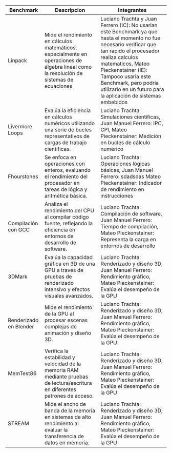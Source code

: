 | Benchmark           | Descripcion           | Integrantes                                                                 |
|---------------------|----------------|-----------------------------------------------------------------------------|
| Linpack             | Mide el rendimiento en cálculos matemáticos, especialmente en operaciones de álgebra lineal como la resolución de sistemas de ecuaciones      | Luciano Trachta y Juan Ferrero (IC): No usarian este Benchmark ya que hasta el momento no fue necesario verificar que tan rapido el procesador realiza calculos matematicos, Mateo Pieckenstainer (IE): Tampoco usaria este Benchmark, pero podria utilizarlo en un futuro para la aplicación de sistemas embebidos |
| Livermore Loops     | Evalúa la eficiencia en cálculos numéricos utilizando una serie de bucles representativos de cargas de trabajo científicas.| Luciano Trachta: Simulaciones científicas, Juan Manuel Ferrero: IPC, CPI, Mateo Pieckenstainer: Medición en bucles de cálculo numérico |
| Fhourstones         | Se enfoca en operaciones con enteros, evaluando el rendimiento del procesador en tareas de lógica y aritmética básica.         | Luciano Trachta: Operaciones lógicas básicas, Juan Manuel Ferrero: sdadsdas Mateo Pieckenstainer: Indicador de rendimiento en instrucciones |
| Compilación con GCC | Analiza el rendimiento del CPU al compilar código fuente, reflejando la eficiencia en entornos de desarrollo de software.  | Luciano Trachta: Compilación de software, Juan Manuel Ferrero: Tiempo de compilación, Mateo Pieckenstainer: Representa la carga en entornos de desarrollo |
| 3DMark              | Evalúa la capacidad gráfica en 3D de una GPU a través de pruebas de renderizado intensivo y efectos visuales avanzados.      | Luciano Trachta: Renderizado y diseño 3D, Juan Manuel Ferrero: Rendimiento gráfico, Mateo Pieckenstainer: Evalúa el desempeño de la GPU |
| Renderizado en Blender              | Mide el rendimiento de la GPU al procesar escenas complejas de animación y diseño 3D.      | Luciano Trachta: Renderizado y diseño 3D, Juan Manuel Ferrero: Rendimiento gráfico, Mateo Pieckenstainer: Evalúa el desempeño de la GPU |
| MemTest86              |  Verifica la estabilidad y velocidad de la memoria RAM mediante pruebas de lectura/escritura en diferentes patrones de acceso.      | Luciano Trachta: Renderizado y diseño 3D, Juan Manuel Ferrero: Rendimiento gráfico, Mateo Pieckenstainer: Evalúa el desempeño de la GPU |
| STREAM               | Mide el ancho de banda de la memoria en sistemas de alto rendimiento al evaluar la transferencia de datos en memoria.      | Luciano Trachta: Renderizado y diseño 3D, Juan Manuel Ferrero: Rendimiento gráfico, Mateo Pieckenstainer: Evalúa el desempeño de la GPU |
